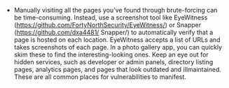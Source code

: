 - Manually visiting all the pages you’ve found through brute-forcing can be
time-consuming. Instead, use a screenshot tool like EyeWitness (https://github.com/FortyNorthSecurity/EyeWitness/) or Snapper
 (https://github.com/dxa4481/
Snapper/) to automatically verify that a page is hosted on each location.
EyeWitness accepts a list of URLs and takes screenshots of each page. In a
photo gallery app, you can quickly skim these to find the interesting-looking
ones. Keep an eye out for hidden services, such as developer or admin panels,
directory listing pages, analytics pages, and pages that look outdated and illmaintained.
These are all common places for vulnerabilities to manifest.

